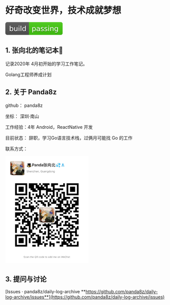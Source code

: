 # 好奇改变世界，技术成就梦想

![](README/daily-log-archive.svg)

## 1. 张向北的笔记本📒

记录2020年 4月初开始的学习工作笔记。

Golang工程师养成计划

## 2. 关于 Panda8z

github： panda8z

坐标： 深圳·南山

工作经验：4年 Android，ReactNative 开发

目前状态： 辞职，学习Go语言技术栈，过俩月可能找 Go 的工作

联系方式： 

<img src="README/IMG_2892.JPG" alt="IMG_2892" style="zoom:33%;" />

## 3. 提问与讨论

[Issues · panda8z/daily-log-archive **https://github.com/panda8z/daily-log-archive/issues**](https://github.com/panda8z/daily-log-archive/issues)

